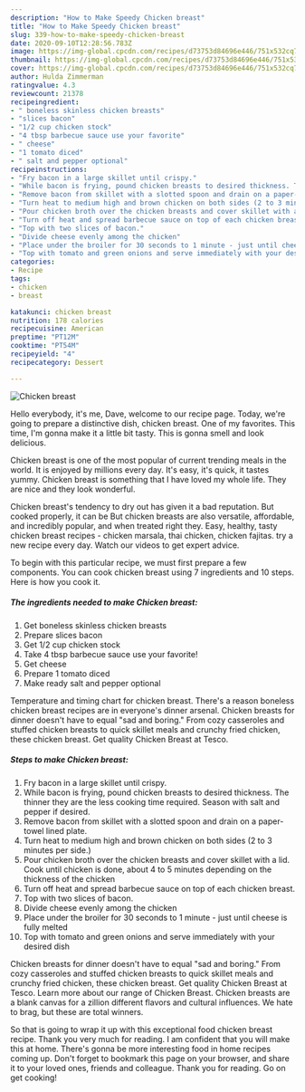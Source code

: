 ```yaml
---
description: "How to Make Speedy Chicken breast"
title: "How to Make Speedy Chicken breast"
slug: 339-how-to-make-speedy-chicken-breast
date: 2020-09-10T12:28:56.783Z
image: https://img-global.cpcdn.com/recipes/d73753d84696e446/751x532cq70/chicken-breast-recipe-main-photo.jpg
thumbnail: https://img-global.cpcdn.com/recipes/d73753d84696e446/751x532cq70/chicken-breast-recipe-main-photo.jpg
cover: https://img-global.cpcdn.com/recipes/d73753d84696e446/751x532cq70/chicken-breast-recipe-main-photo.jpg
author: Hulda Zimmerman
ratingvalue: 4.3
reviewcount: 21378
recipeingredient:
- " boneless skinless chicken breasts"
- "slices bacon"
- "1/2 cup chicken stock"
- "4 tbsp barbecue sauce use your favorite"
- " cheese"
- "1 tomato diced"
- " salt and pepper optional"
recipeinstructions:
- "Fry bacon in a large skillet until crispy."
- "While bacon is frying, pound chicken breasts to desired thickness. The thinner they are the less cooking time required. Season with salt and pepper if desired."
- "Remove bacon from skillet with a slotted spoon and drain on a paper-towel lined plate."
- "Turn heat to medium high and brown chicken on both sides (2 to 3 minutes per side.)"
- "Pour chicken broth over the chicken breasts and cover skillet with a lid. Cook until chicken is done, about 4 to 5 minutes depending on the thickness of the chicken"
- "Turn off heat and spread barbecue sauce on top of each chicken breast."
- "Top with two slices of bacon."
- "Divide cheese evenly among the chicken"
- "Place under the broiler for 30 seconds to 1 minute - just until cheese is fully melted"
- "Top with tomato and green onions and serve immediately with your desired dish"
categories:
- Recipe
tags:
- chicken
- breast

katakunci: chicken breast 
nutrition: 178 calories
recipecuisine: American
preptime: "PT12M"
cooktime: "PT54M"
recipeyield: "4"
recipecategory: Dessert

---
```



![Chicken breast](https://img-global.cpcdn.com/recipes/d73753d84696e446/751x532cq70/chicken-breast-recipe-main-photo.jpg)

Hello everybody, it's me, Dave, welcome to our recipe page. Today, we're going to prepare a distinctive dish, chicken breast. One of my favorites. This time, I'm gonna make it a little bit tasty. This is gonna smell and look delicious.

Chicken breast is one of the most popular of current trending meals in the world. It is enjoyed by millions every day. It's easy, it's quick, it tastes yummy. Chicken breast is something that I have loved my whole life. They are nice and they look wonderful.

Chicken breast&#39;s tendency to dry out has given it a bad reputation. But cooked properly, it can be But chicken breasts are also versatile, affordable, and incredibly popular, and when treated right they. Easy, healthy, tasty chicken breast recipes - chicken marsala, thai chicken, chicken fajitas. try a new recipe every day. Watch our videos to get expert advice.


To begin with this particular recipe, we must first prepare a few components. You can cook chicken breast using 7 ingredients and 10 steps. Here is how you cook it.

<!--inarticleads1-->

##### The ingredients needed to make Chicken breast:

1. Get  boneless skinless chicken breasts
1. Prepare slices bacon
1. Get 1/2 cup chicken stock
1. Take 4 tbsp barbecue sauce use your favorite!
1. Get  cheese
1. Prepare 1 tomato diced
1. Make ready  salt and pepper optional


Temperature and timing chart for chicken breast. There&#39;s a reason boneless chicken breast recipes are in everyone&#39;s dinner arsenal. Chicken breasts for dinner doesn&#39;t have to equal &#34;sad and boring.&#34; From cozy casseroles and stuffed chicken breasts to quick skillet meals and crunchy fried chicken, these chicken breast. Get quality Chicken Breast at Tesco. 

<!--inarticleads2-->

##### Steps to make Chicken breast:

1. Fry bacon in a large skillet until crispy.
1. While bacon is frying, pound chicken breasts to desired thickness. The thinner they are the less cooking time required. Season with salt and pepper if desired.
1. Remove bacon from skillet with a slotted spoon and drain on a paper-towel lined plate.
1. Turn heat to medium high and brown chicken on both sides (2 to 3 minutes per side.)
1. Pour chicken broth over the chicken breasts and cover skillet with a lid. Cook until chicken is done, about 4 to 5 minutes depending on the thickness of the chicken
1. Turn off heat and spread barbecue sauce on top of each chicken breast.
1. Top with two slices of bacon.
1. Divide cheese evenly among the chicken
1. Place under the broiler for 30 seconds to 1 minute - just until cheese is fully melted
1. Top with tomato and green onions and serve immediately with your desired dish


Chicken breasts for dinner doesn&#39;t have to equal &#34;sad and boring.&#34; From cozy casseroles and stuffed chicken breasts to quick skillet meals and crunchy fried chicken, these chicken breast. Get quality Chicken Breast at Tesco. Learn more about our range of Chicken Breast. Chicken breasts are a blank canvas for a zillion different flavors and cultural influences. We hate to brag, but these are total winners. 

So that is going to wrap it up with this exceptional food chicken breast recipe. Thank you very much for reading. I am confident that you will make this at home. There's gonna be more interesting food in home recipes coming up. Don't forget to bookmark this page on your browser, and share it to your loved ones, friends and colleague. Thank you for reading. Go on get cooking!
